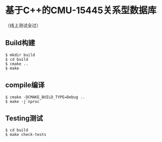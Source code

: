 # 基于C++的CMU-15445关系型数据库
（线上测试全过）

## Build构建

```
$ mkdir build
$ cd build
$ cmake ..
$ make
```
## compile编译

```
$ cmake -DCMAKE_BUILD_TYPE=Debug ..
$ make -j`nproc`
```

## Testing测试

```
$ cd build
$ make check-tests
```

